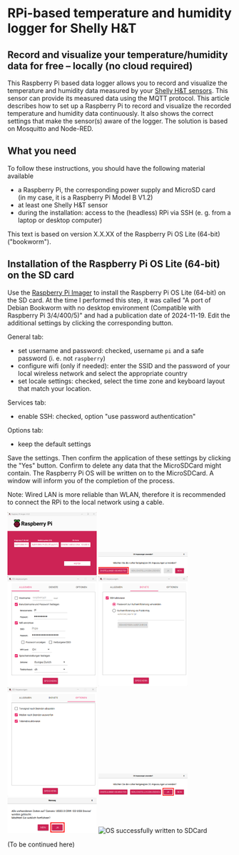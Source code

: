 # RPi-based temperature and humidity logger for Shelly H&T

## Record and visualize your temperature/humidity data for free &ndash; locally (no cloud required)
This Raspberry Pi based data logger allows you to record and visualize the temperature and humidity data measured by your [Shelly H&T sensors](https://www.shelly.com/de/products/shelly-h-t-gen3-matte-white). This sensor can provide its measured data using the MQTT protocol. This article describes how to set up a Raspberry Pi to record and visualize the recorded temperature and humidity data continuously. It also shows the correct settings that make the sensor(s) aware of the logger. The solution is based on Mosquitto and Node-RED.

## What you need
To follow these instructions, you should have the following material available
- a Raspberry Pi, the corresponding power supply and MicroSD card<br>(in my case, it is a Raspberry Pi Model B V1.2)
- at least one Shelly H&T sensor
- during the installation: access to the (headless) RPi via SSH (e. g. from a laptop or desktop computer)

This text is based on version X.X.XX of the Raspberry Pi OS Lite (64-bit) ("bookworm").

## Installation of the Raspberry Pi OS Lite (64-bit) on the SD card
Use the [Raspberry Pi Imager](https://www.raspberrypi.com/software/) to install the Raspberry Pi OS Lite (64-bit) on the SD card. At the time I performed this step, it was called "A port of Debian Bookworm with no desktop environment (Compatible with Raspberry Pi 3/4/400/5)" and had a publication date of 2024-11-19.
Edit the additional settings by clicking the corresponding button.

General tab:
- set username and password: checked, username `pi` and a safe password (i. e. not `raspberry`)
- configure wifi (only if needed): enter the SSID and the password of your local wireless network and select the appropriate country
- set locale settings: checked, select the time zone and keyboard layout that match your location.

Services tab:
- enable SSH: checked, option "use password authentication"

Options tab:
- keep the default settings

Save the settings. Then confirm the application of these settings by clicking the "Yes" button. Confirm to delete any data that the MicroSDCard might contain. The Raspberry Pi OS will be written on to the MicroSDCard. A window will inform you of the completion of the process.

Note: Wired LAN is more reliable than WLAN, therefore it is recommended to connect the RPi to the local network using a cable.

<img src="/docs/assets/img/ht_logger/Screenshot%202025-02-19%20224825.png" alt="Choose OS to write to SDCard" width="200"/>

<img src="/docs/assets/img/ht_logger/Screenshot%202025-02-19%20224856_edited.png" alt="Change settings" width="200"/>

<img src="/docs/assets/img/ht_logger/Screenshot%202025-02-19%20225346_edited.png" alt="General settings" width="200"/>

<img src="/docs/assets/img/ht_logger/Screenshot%202025-02-19%20225402.png" alt="Services settings" width="200"/>

<img src="/docs/assets/img/ht_logger/Screenshot%202025-02-19%20225422.png" alt="Options settings" width="200"/>

<img src="/docs/assets/img/ht_logger/Screenshot%202025-02-19%20225451_edited.png" alt="Confirm to use settings" width="200"/>

<img src="/docs/assets/img/ht_logger/Screenshot%202025-02-19%20225517_edited.png" alt="Delete all data on SDCard" width="200"/>

<img src="/docs/assets/img/ht_logger/Screenshot%202025-02-19%20231116.png" alt="OS successfully written to SDCard" width="200"/>

(To be continued here)
